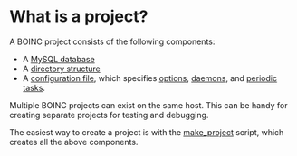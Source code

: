 # What is a project?

A BOINC project consists of the following components:

 * A [MySQL database](DataBase.md)
 * A [directory structure](ServerDirs.md)
 * A [configuration file](ProjectConfigFile.md), which specifies [options](ProjectOptions.md),
   [daemons](ProjectDaemons.md), and [periodic tasks](ProjectTasks.md).

Multiple BOINC projects can exist on the same host.
This can be handy for creating separate projects for testing and debugging.

The easiest way to create a project is with the [make_project](MakeProject.md) script,
which creates all the above components.
